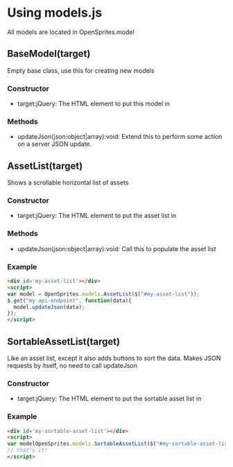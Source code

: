 # Using models.js #
All models are located in OpenSprites.model
## BaseModel(target) ##
Empty base class, use this for creating new models
### Constructor ###
 - target:jQuery: The HTML element to put this model in

### Methods ###
 - updateJson(json:object|array):void: Extend this to perform some action on a server JSON update.

## AssetList(target) ##
Shows a scrollable horizontal list of assets
### Constructor ###
 - target:jQuery: The HTML element to put the asset list in

### Methods ###
 - updateJson(json:object|array):void: Call this to populate the asset list

### Example ###
```html
<div id='my-asset-list'></div>
<script>
var model = OpenSprites.models.AssetList($("#my-asset-list"));
$.get("my-api-endpoint", function(data){
  model.updateJson(data);
});
</script>
```

## SortableAssetList(target) ##
Like an asset list, except it also adds buttons to sort the data. Makes JSON requests by itself, no need to call updateJson
### Constructor ###
 - target:jQuery: The HTML element to put the sortable asset list in

### Example ###
```html
<div id='my-sortable-asset-list'></div>
<script>
var modelOpenSprites.models.SortableAssetList($("#my-sortable-asset-list"));
// that's it!
</script>
```

